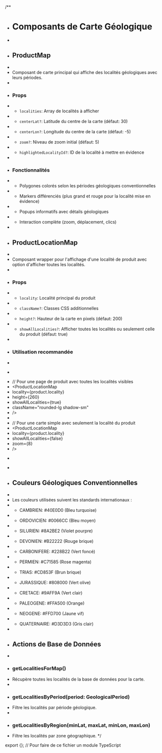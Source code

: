 /\*\*

- # Composants de Carte Géologique
-
- ## ProductMap
-
- Composant de carte principal qui affiche des localités géologiques avec leurs périodes.
-
- ### Props
- - `localities`: Array de localités à afficher
- - `centerLat?`: Latitude du centre de la carte (défaut: 30)
- - `centerLon?`: Longitude du centre de la carte (défaut: -5)
- - `zoom?`: Niveau de zoom initial (défaut: 5)
- - `highlightedLocalityId?`: ID de la localité à mettre en évidence
-
- ### Fonctionnalités
- - Polygones colorés selon les périodes géologiques conventionnelles
- - Markers différenciés (plus grand et rouge pour la localité mise en évidence)
- - Popups informatifs avec détails géologiques
- - Interaction complète (zoom, déplacement, clics)
-
- ## ProductLocationMap
-
- Composant wrapper pour l'affichage d'une localité de produit avec option d'afficher toutes les localités.
-
- ### Props
- - `locality`: Localité principal du produit
- - `className?`: Classes CSS additionnelles
- - `height?`: Hauteur de la carte en pixels (défaut: 200)
- - `showAllLocalities?`: Afficher toutes les localités ou seulement celle du produit (défaut: true)
-
- ### Utilisation recommandée
-
- ```tsx

  ```
- // Pour une page de produit avec toutes les localités visibles
- <ProductLocationMap
- locality={product.locality}
- height={260}
- showAllLocalities={true}
- className="rounded-lg shadow-sm"
- />
-
- // Pour une carte simple avec seulement la localité du produit
- <ProductLocationMap
- locality={product.locality}
- showAllLocalities={false}
- zoom={8}
- />
- ```

  ```
-
- ## Couleurs Géologiques Conventionnelles
-
- Les couleurs utilisées suivent les standards internationaux :
- - CAMBRIEN: #40E0D0 (Bleu turquoise)
- - ORDOVICIEN: #0066CC (Bleu moyen)
- - SILURIEN: #8A2BE2 (Violet pourpre)
- - DEVONIEN: #B22222 (Rouge brique)
- - CARBONIFERE: #228B22 (Vert foncé)
- - PERMIEN: #C71585 (Rose magenta)
- - TRIAS: #CD853F (Brun brique)
- - JURASSIQUE: #808000 (Vert olive)
- - CRETACE: #9AFF9A (Vert clair)
- - PALEOGENE: #FFA500 (Orange)
- - NEOGENE: #FFD700 (Jaune vif)
- - QUATERNAIRE: #D3D3D3 (Gris clair)
-
- ## Actions de Base de Données
-
- ### getLocalitiesForMap()
- Récupère toutes les localités de la base de données pour la carte.
-
- ### getLocalitiesByPeriod(period: GeologicalPeriod)
- Filtre les localités par période géologique.
-
- ### getLocalitiesByRegion(minLat, maxLat, minLon, maxLon)
- Filtre les localités par zone géographique.
  \*/

export {}; // Pour faire de ce fichier un module TypeScript
